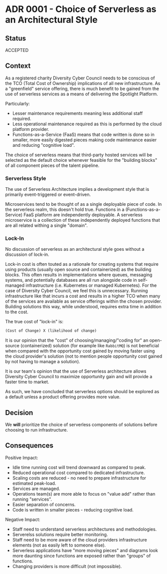 # ADR 0001 - Choice of Serverless as an Architectural Style

## Status

ACCEPTED

## Context

As a registered charity Diversity Cyber Council needs to be conscious of the TCO (Total Cost of Ownership) implications of all new infrastructure. As a "greenfield" service offering, there is much benefit to be gained from the use of serverless services as a means of delivering the Spotlight Platform.

Particularly:

- Lesser maintenance requirements meaning less additional staff required.
- Less operational maintenance required as this is performed by the cloud platform provider.
- Functions-as-a-Service (FaaS) means that code written is done so in smaller, more easily digested pieces making code maintenance easier and reducing "cognitive load".

The choice of serverless means that third-party hosted services will be selected as the default choice whenever feasible for the "building blocks" of all component pieces of the talent pipeline.

### Serverless Style

The use of Serverless Architecture implies a development style that is primarily event-triggered or event-driven.

Microservices tend to be thought of as a single deployable piece of code. In the serverless realm, this doesn't hold true. Functions in a (Functions-as-a-Service) FaaS platform are independently deployable. A serverless microservice is a collection of these independently deployed functions that are all related withing a single "domain".

### Lock-In

No discussion of serverless as an architectural style goes without a discussion of lock-in.

Lock-in cost is often touted as a rationale for creating systems that require using products (usually open source and containerized) as the building blocks. This often results in implementations where queues, messaging systems, and potentially databases are all run alongside code in self-managed infrastructure (i.e. Kubernetes or managed Kubernetes). For the case of Diversity Cyber Council, we feel this is unnecessary. Running infrastructure like that incurs a cost and results in a higher TCO when many of the services are available as service offerings within the chosen provider. Building solutions this way, while understood, requires extra time in addition to the cost.

The true cost of "lock-in" is:

```diff
(Cost of Change) X (likelihood of change)
```

It is our opinion that the "cost" of choosing/managing/"coding for" an open-source (containerized) solution (for example like `RabbitMQ`) is not beneficial when compared with the opportunity cost gained by moving faster using the cloud provider's solution (not to mention people opportunity cost gained by not having to manage a solution).

It is our team's opinion that the use of Serverless architecture allows Diversity Cyber Council to maximize opportunity gain and will provide a faster time to market.

As such, we have concluded that serverless options should be explored as a default unless a product offering provides more value.

## Decision

We **will** prioritize the choice of serverless components of solutions before choosing to run infrastructure.

## Consequences

Positive Impact:

- Idle time running cost will trend downward as compared to peak.
- Reduced operational cost compared to dedicated infrastructure.
- Scaling costs are reduced - no need to prepare infrastructure for estimated peak-load.
- Services are managed.
- Operations team(s) are more able to focus on "value add" rather than running "services".
- Easier separation of concerns.
- Code is written in smaller pieces - reducing cognitive load.

Negative Impact:

- Staff need to understand serverless architectures and methodologies.
- Serverelss solutions require better monitoring.
- Staff need to be more aware of the cloud providers infrastructure elements (not as easily left to someone else).
- Serverless applications have "more moving pieces" and diagrams look more daunting since functions are exposed rather than "groups" of functions.
- Changing providers is more difficult (not impossible).

